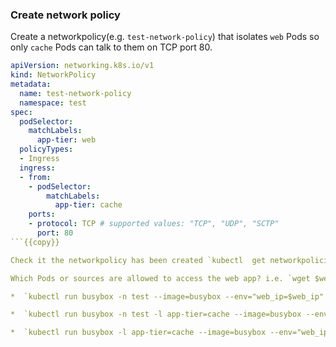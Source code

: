 
### Create network policy

Create a networkpolicy(e.g. `test-network-policy`) that isolates `web` Pods so only `cache` Pods can talk to them on TCP port 80.

```yaml
apiVersion: networking.k8s.io/v1
kind: NetworkPolicy
metadata:
  name: test-network-policy
  namespace: test
spec:
  podSelector:
    matchLabels:
      app-tier: web
  policyTypes:
  - Ingress
  ingress:
  - from:
    - podSelector:
        matchLabels:
          app-tier: cache
    ports:
    - protocol: TCP # supported values: "TCP", "UDP", "SCTP"
      port: 80
```{{copy}}

Check it the networkpolicy has been created `kubectl  get networkpolicies.networking.k8s.io -n test`{{copy}} (Native Kubernetes API networkpolicy object)

Which Pods or sources are allowed to access the web app? i.e. `wget $web_ip --timeout=5`{{copy}}

*  `kubectl run busybox -n test --image=busybox --env="web_ip=$web_ip" --rm -it /bin/sh`{{copy}}

*  `kubectl run busybox -n test -l app-tier=cache --image=busybox --env="web_ip=$web_ip" --rm -it /bin/sh`{{copy}}

*  `kubectl run busybox -l app-tier=cache --image=busybox --env="web_ip=$web_ip" --rm -it /bin/sh`{{copy}}